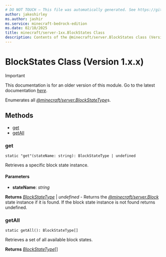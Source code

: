 ```yaml
---
# DO NOT TOUCH — This file was automatically generated. See https://github.com/mojang/minecraftapidocsgenerator to modify descriptions, examples, etc.
author: jakeshirley
ms.author: jashir
ms.service: minecraft-bedrock-edition
ms.date: 02/10/2025
title: minecraft/server-1xx.BlockStates Class
description: Contents of the @minecraft/server.BlockStates class (Version 1.x.x).
---
```

# BlockStates Class (Version 1.x.x)

> [!IMPORTANT]
> This documentation is for an older version of this module. Go to the latest documentation [*here*](../../../scriptapi/minecraft/server/BlockStates.md).

Enumerates all [*@minecraft/server.BlockStateType*](../../../priorscriptapi/minecraft/server-1xx/BlockStateType.md)s.

## Methods
- [get](#get)
- [getAll](#getall)

### **get**
`
static "get"(stateName: string): BlockStateType | undefined
`

Retrieves a specific block state instance.

#### **Parameters**
- **stateName**: *string*

**Returns** [*BlockStateType*](BlockStateType.md) | *undefined* - Returns the [*@minecraft/server.Block*](../../../priorscriptapi/minecraft/server-1xx/Block.md) state instance if it is found. If the block state instance is not found returns undefined.

### **getAll**
`
static getAll(): BlockStateType[]
`

Retrieves a set of all available block states.

**Returns** [*BlockStateType*](BlockStateType.md)[]
